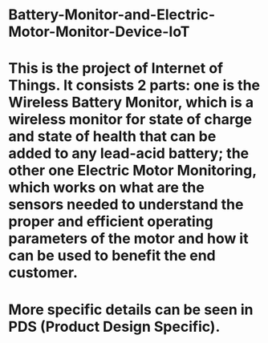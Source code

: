 # Battery-Monitor-and-Electric-Motor-Monitor-Device-IoT
# This is the project of Internet of Things. It consists 2 parts: one is the Wireless Battery Monitor, which is a wireless monitor for state of charge and state of health that can be added to any lead-acid battery; the other one Electric Motor Monitoring, which works on what are the sensors needed to understand the proper and efficient operating parameters of the motor and how it can be used to benefit the end customer.
# More specific details can be seen in PDS (Product Design Specific).

